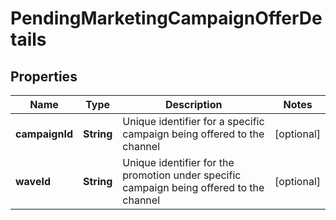 # PendingMarketingCampaignOfferDetails

## Properties
Name | Type | Description | Notes
------------ | ------------- | ------------- | -------------
**campaignId** | **String** | Unique identifier for a specific campaign being offered to the channel |  [optional]
**waveId** | **String** | Unique identifier for the promotion under specific campaign being offered to the channel |  [optional]
